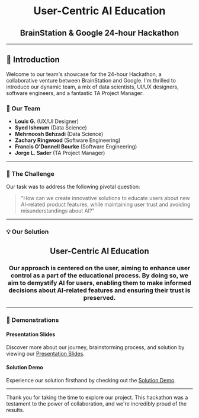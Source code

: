 <div align="center">

# **User-Centric AI Education**
## **BrainStation & Google 24-hour Hackathon**

</div>

---

## 🌟 Introduction

Welcome to our team's showcase for the 24-hour Hackathon, a collaborative venture between BrainStation and Google. I'm thrilled to introduce our dynamic team, a mix of data scientists, UI/UX designers, software engineers, and a fantastic TA Project Manager:

### 🚀 Our Team

- **Louis G.** (UX/UI Designer)
- **Syed Ishmum** (Data Science)
- **Mehrnoosh Behzadi** (Data Science)
- **Zachary Ringwood** (Software Engineering)
- **Francis O'Donnell Bourke** (Software Engineering)
- **Jorge L. Sader** (TA Project Manager)

---

### 🤔 The Challenge

Our task was to address the following pivotal question:

> "How can we create innovative solutions to educate users about new AI-related product features, while maintaining user trust and avoiding misunderstandings about AI?"

---

### 💡 Our Solution

<div align="center">

<h2><strong>User-Centric AI Education</strong></h2>

<h3>Our approach is centered on the user, aiming to enhance user control as a part of the educational process. By doing so, we aim to demystify AI for users, enabling them to make informed decisions about AI-related features and ensuring their trust is preserved.</h3>

</div>

---

### 🎥 Demonstrations

#### Presentation Slides
Discover more about our journey, brainstorming process, and solution by viewing our [Presentation Slides](https://lnkd.in/g5zAQtCQ).

#### Solution Demo
Experience our solution firsthand by checking out the [Solution Demo](https://lnkd.in/gjSunmt6).

---

Thank you for taking the time to explore our project. This hackathon was a testament to the power of collaboration, and we're incredibly proud of the results.
